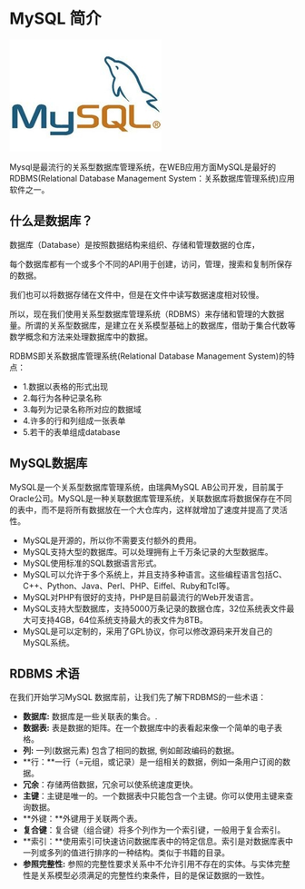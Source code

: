 # MySQL 简介

![mysql](./images/mysql.jpg)

Mysql是最流行的关系型数据库管理系统，在WEB应用方面MySQL是最好的RDBMS(Relational Database Management System：关系数据库管理系统)应用软件之一。

## 什么是数据库？

数据库（Database）是按照数据结构来组织、存储和管理数据的仓库，

每个数据库都有一个或多个不同的API用于创建，访问，管理，搜索和复制所保存的数据。

我们也可以将数据存储在文件中，但是在文件中读写数据速度相对较慢。

所以，现在我们使用关系型数据库管理系统（RDBMS）来存储和管理的大数据量。所谓的关系型数据库，是建立在关系模型基础上的数据库，借助于集合代数等数学概念和方法来处理数据库中的数据。

RDBMS即关系数据库管理系统(Relational Database Management System)的特点：

- 1.数据以表格的形式出现
- 2.每行为各种记录名称
- 3.每列为记录名称所对应的数据域
- 4.许多的行和列组成一张表单
- 5.若干的表单组成database

## MySQL数据库

MySQL是一个关系型数据库管理系统，由瑞典MySQL AB公司开发，目前属于Oracle公司。MySQL是一种关联数据库管理系统，关联数据库将数据保存在不同的表中，而不是将所有数据放在一个大仓库内，这样就增加了速度并提高了灵活性。

- MySQL是开源的，所以你不需要支付额外的费用。
- MySQL支持大型的数据库。可以处理拥有上千万条记录的大型数据库。
- MySQL使用标准的SQL数据语言形式。
- MySQL可以允许于多个系统上，并且支持多种语言。这些编程语言包括C、C++、Python、Java、Perl、PHP、Eiffel、Ruby和Tcl等。
- MySQL对PHP有很好的支持，PHP是目前最流行的Web开发语言。
- MySQL支持大型数据库，支持5000万条记录的数据仓库，32位系统表文件最大可支持4GB，64位系统支持最大的表文件为8TB。
- MySQL是可以定制的，采用了GPL协议，你可以修改源码来开发自己的MySQL系统。

## RDBMS 术语

在我们开始学习MySQL 数据库前，让我们先了解下RDBMS的一些术语：

- **数据库:** 数据库是一些关联表的集合。.
- **数据表:** 表是数据的矩阵。在一个数据库中的表看起来像一个简单的电子表格。
- **列:** 一列(数据元素) 包含了相同的数据, 例如邮政编码的数据。
- **行：**一行（=元组，或记录）是一组相关的数据，例如一条用户订阅的数据。
- **冗余**：存储两倍数据，冗余可以使系统速度更快。
- **主键**：主键是唯一的。一个数据表中只能包含一个主键。你可以使用主键来查询数据。
- **外键：**外键用于关联两个表。
- **复合键**：复合键（组合键）将多个列作为一个索引键，一般用于复合索引。
- **索引：**使用索引可快速访问数据库表中的特定信息。索引是对数据库表中一列或多列的值进行排序的一种结构。类似于书籍的目录。
- **参照完整性:** 参照的完整性要求关系中不允许引用不存在的实体。与实体完整性是关系模型必须满足的完整性约束条件，目的是保证数据的一致性。
